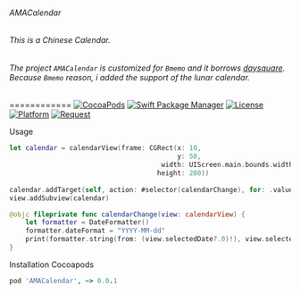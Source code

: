 ###### AMACalendar

###### This is a Chinese Calendar.

###### The project `AMACalendar` is customized for `Bmemo` and it borrows [daysquare](https://github.com/unixzii/Daysquare). Because `Bmemo` reason, i added the support of the lunar calendar.

============
[![CocoaPods](https://img.shields.io/cocoapods/v/AMACalendar.svg)](https://github.com/Ama4Q/AMACalendar)
[![Swift Package Manager](https://rawgit.com/jlyonsmith/artwork/master/SwiftPackageManager/swiftpackagemanager-compatible.svg)](https://swift.org/package-manager/)
[![License](https://img.shields.io/cocoapods/l/AMACalendar.svg?style=flat)](http://cocoapods.org/pods/AMACalendar)
[![Platform](https://img.shields.io/cocoapods/p/AMACalendar.svg?style=flat)](http://cocoapods.org/pods/AMACalendar)
[![Request](https://img.shields.io/cocoapods/r/AMACalendar.svg?style=flat)](http://cocoapods.org/pods/AMACalendar)


Usage

```swift
let calendar = calendarView(frame: CGRect(x: 10,
                                          y: 50, 
                                      width: UIScreen.main.bounds.width - 20, 
                                     height: 280))
                                     
calendar.addTarget(self, action: #selector(calendarChange), for: .valueChanged)
view.addSubview(calendar)
```
```swift
@objc fileprivate func calendarChange(view: calendarView) {
    let formatter = DateFormatter()
    formatter.dateFormat = "YYYY-MM-dd"
    print(formatter.string(from: (view.selectedDate?.0)!), view.selectedDate!.1)
}
```
Installation
Cocoapods

```ruby
pod 'AMACalendar', ~> 0.0.1
```
